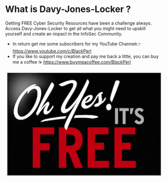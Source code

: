 # What is Davy-Jones-Locker ?
Getting FREE Cyber Security Resources have been a challenge always. Access Davy-Jones-Locker to get all what you might need to upskill yourself and create an impact in the InfoSec Community.
* In return get me some subscribers for my YouTube Channel👉 https://www.youtube.com/c/BlackPerl
* If you like to support my creation and pay me back a little, you can buy me a coffee ☕ https://www.buymeacoffee.com/BlackPerl
<p align="center"> <img src="free.png"> </p>

